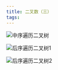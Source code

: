 ```yaml
---
title: 二叉数（三）
tags:
---
```


![中序遍历二叉树](https://ws1.sinaimg.cn/large/0066vfZIly1g0wzxo8jnjg30cv080hdt.gif)

![后序遍历二叉树1](https://ws1.sinaimg.cn/large/0066vfZIly1g0wzy2zvvqg30ee080hdt.gif)

![后序遍历二叉树2](https://ws1.sinaimg.cn/large/0066vfZIly1g0wzyhb71mg30er0bx1l3.gif)